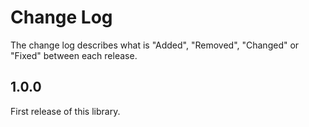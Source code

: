 # Change Log

The change log describes what is "Added", "Removed", "Changed" or "Fixed" between each release.

## 1.0.0

First release of this library.
